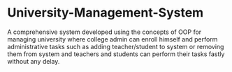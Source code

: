 # University-Management-System

A comprehensive system developed using the concepts of OOP for managing university where college admin can enroll himself and perform administrative tasks such as adding teacher/student to system or removing them from system and teachers and students can perform their tasks fastly without any delay.
